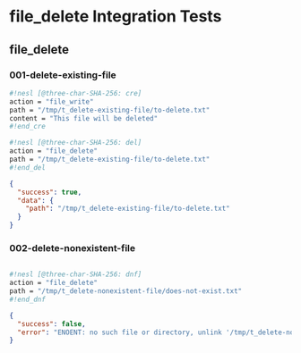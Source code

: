 # file_delete Integration Tests

## file_delete

### 001-delete-existing-file

```sh nesl
#!nesl [@three-char-SHA-256: cre]
action = "file_write"
path = "/tmp/t_delete-existing-file/to-delete.txt"
content = "This file will be deleted"
#!end_cre
```

```sh nesl
#!nesl [@three-char-SHA-256: del]
action = "file_delete"
path = "/tmp/t_delete-existing-file/to-delete.txt"
#!end_del
```

```json
{
  "success": true,
  "data": {
    "path": "/tmp/t_delete-existing-file/to-delete.txt"
  }
}
```

### 002-delete-nonexistent-file

```sh nesl
```

```sh nesl
#!nesl [@three-char-SHA-256: dnf]
action = "file_delete"
path = "/tmp/t_delete-nonexistent-file/does-not-exist.txt"
#!end_dnf
```

```json
{
  "success": false,
  "error": "ENOENT: no such file or directory, unlink '/tmp/t_delete-nonexistent-file/does-not-exist.txt'"
}
```
